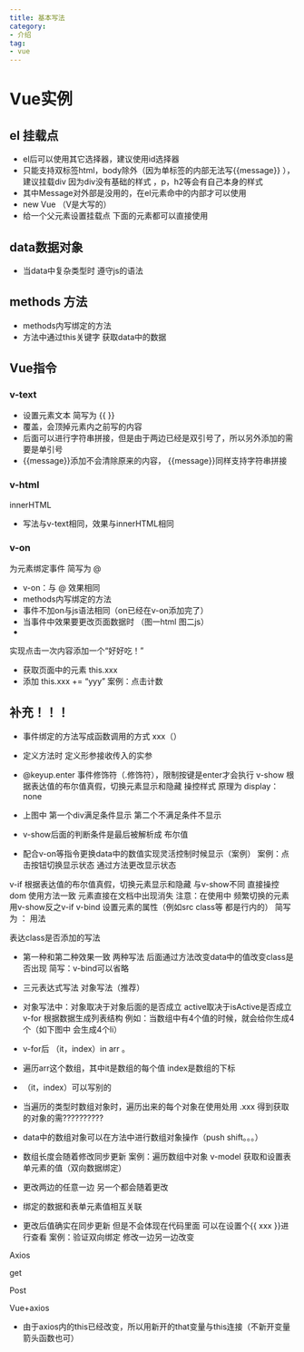 ```yaml
---
title: 基本写法
category:
- 介绍
tag:
- vue
---
```


# Vue实例

## el 挂载点
- el后可以使用其它选择器，建议使用id选择器
- 只能支持双标签html，body除外（因为单标签的内部无法写{{message}}   ），建议挂载div 因为div没有基础的样式   ，p，h2等会有自己本身的样式
- 其中Message对外部是没用的，在el元素命中的内部才可以使用
- new Vue   （V是大写的）
- 给一个父元素设置挂载点 下面的元素都可以直接使用
## data数据对象
- 当data中复杂类型时   遵守js的语法
## methods 方法
- methods内写绑定的方法
- 方法中通过this关键字   获取data中的数据
## Vue指令
### v-text
- 设置元素文本   简写为 {{   }}
- 覆盖，会顶掉元素内之前写的内容
- 后面可以进行字符串拼接，但是由于两边已经是双引号了，所以另外添加的需要是单引号
- {{message}}添加不会清除原来的内容，   {{message}}同样支持字符串拼接
### v-html
innerHTML
- 写法与v-text相同，效果与innerHTML相同
### v-on
为元素绑定事件       简写为 @


- v-on：与 @ 效果相同
- methods内写绑定的方法
- 事件不加on与js语法相同（on已经在v-on添加完了）
- 当事件中效果要更改页面数据时   （图一html     图二js）
-


实现点击一次内容添加一个“好好吃！”
- 获取页面中的元素   this.xxx
- 添加 this.xxx += “yyy”
  案例：点击计数


## 补充！！！


- 事件绑定的方法写成函数调用的方式     xxx（）
- 定义方法时 定义形参接收传入的实参
- @keyup.enter 事件修饰符（.修饰符），限制按键是enter才会执行
  v-show
  根据表达值的布尔值真假，切换元素显示和隐藏
  操控样式
  原理为     display：none


- 上图中 第一个div满足条件显示 第二个不满足条件不显示
- v-show后面的判断条件是最后被解析成 布尔值
- 配合v-on等指令更换data中的数值实现灵活控制时候显示（案例）
  案例：点击按钮切换显示状态
  通过方法更改显示状态


v-if
根据表达值的布尔值真假，切换元素显示和隐藏
与v-show不同 直接操控dom     使用方法一致
元素直接在文档中出现消失
注意：在使用中 频繁切换的元素用v-show反之v-if
v-bind
设置元素的属性（例如src class等 都是行内的）   简写为 ：
用法


表达class是否添加的写法


- 第一种和第二种效果一致     两种写法     后面通过方法改变data中的值改变class是否出现
  简写：v-bind可以省略


- 三元表达式写法     对象写法（推荐）
- 对象写法中：对象取决于对象后面的是否成立 active取决于isActive是否成立
  v-for
  根据数据生成列表结构
  例如：当数组中有4个值的时候，就会给你生成4个（如下图中 会生成4个li）


- v-for后 （it，index）in arr   。
- 遍历arr这个数组，其中it是数组的每个值     index是数组的下标
- （it，index）可以写别的
- 当遍历的类型时数组对象时，遍历出来的每个对象在使用处用   .xxx 得到获取的对象的需??????????
- data中的数组对象可以在方法中进行数组对象操作（push shift。。。）
- 数组长度会随着修改同步更新
  案例：遍历数组中对象
  v-model
  获取和设置表单元素的值（双向数据绑定）


- 更改两边的任意一边 另一个都会随着更改
- 绑定的数据和表单元素值相互关联
- 更改后值确实在同步更新 但是不会体现在代码里面 可以在设置个{{ xxx }}进行查看
  案例：验证双向绑定
  修改一边另一边改变


Axios


get




Post


Vue+axios


- 由于axios内的this已经改变，所以用新开的that变量与this连接（不新开变量箭头函数也可）